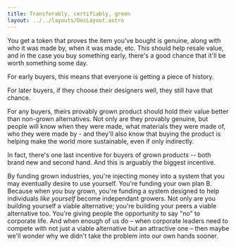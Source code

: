 ```yaml
---
title: Transferably, certifiably, green
layout: ../../layouts/DocLayout.astro
---
```


You get a token that proves the item you've bought is genuine, along with who it was made by, when it was made, etc. This should help resale value, and in the case you buy something early, there's a good chance that it'll be worth something some day.

For early buyers, this means that everyone is getting a piece of history.

For later buyers, if they choose their designers well, they still have that chance.

For any buyers, theirs provably grown product should hold their value better than non-grown alternatives. Not only are they provably genuine, but people will know when they were made, what materials they were made of, who they were made by - and they'll also know that buying the product is helping make the world more sustainable, even if only indirectly.

In fact, there's one last incentive for buyers of grown products -- both brand new and second hand. And this is arguably the biggest incentive.

By funding grown industries, you're injecting money into a system that you may eventually desire to use yourself. You're funding your own plan B. Because when you buy grown, you're funding a system designed to help individuals <em>like yourself</em> become independant growers. Not only are you building yourself a viable alternative; you're building your peers a viable alternative too. You're giving people the opportunity to say "no" to corporate life. And when enough of us do – when corporate leaders need to compete with not just a viable alternative but an attractive one – then maybe we'll wonder why we didn't take the problem into our own hands sooner.